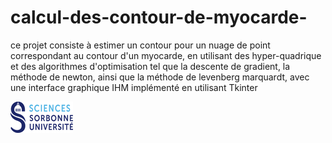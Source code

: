 # calcul-des-contour-de-myocarde-
ce projet consiste à estimer un contour pour un nuage de point correspondant au contour d'un myocarde,
en utilisant des hyper-quadrique et des algorithmes d'optimisation tel que la descente de gradient, 
la méthode de newton, ainsi que la méthode de levenberg marquardt, avec une interface graphique IHM implémenté en utilisant Tkinter

![alt text](https://github.com/Koussailakadi/calcul-des-contour-de-myocarde-/blob/main/img.png?raw=true)
